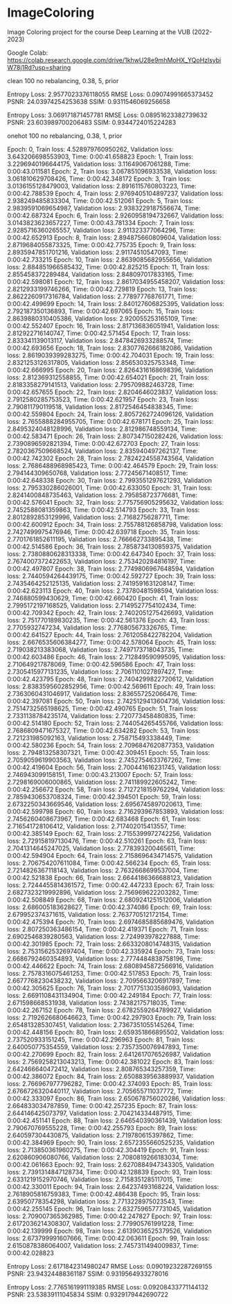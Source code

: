 # ImageColoring
Image Coloring project for the course Deep Learning at the VUB (2022-2023)

Google Colab:
https://colab.research.google.com/drive/1khwU28e9mhMoHX_YQoHzlsybiW78j1Rd?usp=sharing

clean
100 no rebalancing, 0.38, 5, prior

Entropy Loss: 2.9577023376118055
RMSE Loss: 0.09074991665373452
PSNR: 24.03974254253638
SSIM: 0.9311546069256658

Entropy Loss: 3.069171871457781
RMSE Loss: 0.08951623382739632
PSNR: 23.603989700206483
SSIM: 0.9344724015224283


onehot
100 no rebalancing, 0.38, 1, prior

Epoch: 0, Train loss: 4.528979760950262, Validation loss: 3.643206698553903, Time: 0:00:41.658823
Epoch: 1, Train loss: 3.2296940196644175, Validation loss: 3.11649067061288, Time: 0:00:43.011581
Epoch: 2, Train loss: 3.067851096933538, Validation loss: 3.061810629708426, Time: 0:00:42.348172
Epoch: 3, Train loss: 3.0136155128479003, Validation loss: 2.8916115760803223, Time: 0:00:42.788539
Epoch: 4, Train loss: 2.9769405104897237, Validation loss: 2.938249485833304, Time: 0:00:42.512061
Epoch: 5, Train loss: 2.9839591069654987, Validation loss: 2.9383229187556674, Time: 0:00:42.687324
Epoch: 6, Train loss: 2.9260958194732667, Validation loss: 3.0143823623657227, Time: 0:00:43.781334
Epoch: 7, Train loss: 2.9285716360265557, Validation loss: 2.911323377064296, Time: 0:00:42.652913
Epoch: 8, Train loss: 2.894875660809604, Validation loss: 2.8719684055873325, Time: 0:00:42.775735
Epoch: 9, Train loss: 2.8935947851701216, Validation loss: 2.91174510547093, Time: 0:00:42.733215
Epoch: 10, Train loss: 2.8639085682955656, Validation loss: 2.884851966585432, Time: 0:00:42.825215
Epoch: 11, Train loss: 2.855458372289484, Validation loss: 2.848097017833165, Time: 0:00:42.598081
Epoch: 12, Train loss: 2.8617034955458207, Validation loss: 2.8212933199746266, Time: 0:00:42.729819
Epoch: 13, Train loss: 2.8622260917316784, Validation loss: 2.778977768761771, Time: 0:00:42.499699
Epoch: 14, Train loss: 2.840127606825395, Validation loss: 2.792187350136893, Time: 0:00:42.697065
Epoch: 15, Train loss: 2.8639880310405386, Validation loss: 2.920055253165109, Time: 0:00:42.552407
Epoch: 16, Train loss: 2.817136836051941, Validation loss: 2.812922716140747, Time: 0:00:42.571454
Epoch: 17, Train loss: 2.833341139013117, Validation loss: 2.8478426933288574, Time: 0:00:42.693656
Epoch: 18, Train loss: 2.8307762666182086, Validation loss: 2.8619039399283275, Time: 0:00:42.704031
Epoch: 19, Train loss: 2.8321253126317805, Validation loss: 2.856530325753348, Time: 0:00:42.666995
Epoch: 20, Train loss: 2.8264316168698396, Validation loss: 2.812369312558855, Time: 0:00:42.654021
Epoch: 21, Train loss: 2.8183358279141513, Validation loss: 2.795709882463728, Time: 0:00:42.657655
Epoch: 22, Train loss: 2.8204646023837, Validation loss: 2.7912580285753523, Time: 0:00:42.621957
Epoch: 23, Train loss: 2.790811790119518, Validation loss: 2.8172546454838345, Time: 0:00:42.559804
Epoch: 24, Train loss: 2.8057262724096126, Validation loss: 2.7655888284955705, Time: 0:00:42.678171
Epoch: 25, Train loss: 2.8495324048128996, Validation loss: 2.812986748559134, Time: 0:00:42.583471
Epoch: 26, Train loss: 2.807347150282426, Validation loss: 2.7390896592821394, Time: 0:00:42.672703
Epoch: 27, Train loss: 2.7820367509668524, Validation loss: 2.835940497262137, Time: 0:00:42.742302
Epoch: 28, Train loss: 2.7824224558743564, Validation loss: 2.7686488968985423, Time: 0:00:42.464579
Epoch: 29, Train loss: 2.794144309650768, Validation loss: 2.77245671408517, Time: 0:00:42.648338
Epoch: 30, Train loss: 2.7993551297621293, Validation loss: 2.795330286026001, Time: 0:00:42.633050
Epoch: 31, Train loss: 2.8241400848735463, Validation loss: 2.795858723776681, Time: 0:00:42.576041
Epoch: 32, Train loss: 2.775756905295632, Validation loss: 2.7452588081359863, Time: 0:00:42.514793
Epoch: 33, Train loss: 2.8012892853129996, Validation loss: 2.71682756287711, Time: 0:00:42.600912
Epoch: 34, Train loss: 2.755788126858798, Validation loss: 2.7427499975476946, Time: 0:00:42.639718
Epoch: 35, Train loss: 2.7701761852611195, Validation loss: 2.766662733895438, Time: 0:00:42.514586
Epoch: 36, Train loss: 2.7858734130859375, Validation loss: 2.7380880628313338, Time: 0:00:42.647340
Epoch: 37, Train loss: 2.7674007372422653, Validation loss: 2.753420284816197, Time: 0:00:42.497807
Epoch: 38, Train loss: 2.7749806967648594, Validation loss: 2.7440594264439175, Time: 0:00:42.592727
Epoch: 39, Train loss: 2.7435464252125135, Validation loss: 2.7419591631208147, Time: 0:00:42.623113
Epoch: 40, Train loss: 2.73780481598594, Validation loss: 2.746880599430629, Time: 0:00:42.660420
Epoch: 41, Train loss: 2.7995172197168525, Validation loss: 2.7149527754102434, Time: 0:00:42.709342
Epoch: 42, Train loss: 2.7402051275426693, Validation loss: 2.751770189830235, Time: 0:00:42.561376
Epoch: 43, Train loss: 2.7705932747234, Validation loss: 2.776805673326765, Time: 0:00:42.641527
Epoch: 44, Train loss: 2.7612058422782204, Validation loss: 2.6676535606384277, Time: 0:00:42.578064
Epoch: 45, Train loss: 2.719038213383068, Validation loss: 2.7497173718043735, Time: 0:00:42.603486
Epoch: 46, Train loss: 2.712849590995095, Validation loss: 2.710649217878069, Time: 0:00:42.596586
Epoch: 47, Train loss: 2.7305415977131235, Validation loss: 2.7061101027897427, Time: 0:00:42.423795
Epoch: 48, Train loss: 2.7404299822720612, Validation loss: 2.8383595602852956, Time: 0:00:42.569611
Epoch: 49, Train loss: 2.7363060431046917, Validation loss: 2.836557252066476, Time: 0:00:42.397081
Epoch: 50, Train loss: 2.7425129413604736, Validation loss: 2.7514732565198625, Time: 0:00:42.490765
Epoch: 51, Train loss: 2.7331138784235174, Validation loss: 2.720773458480835, Time: 0:00:42.514180
Epoch: 52, Train loss: 2.744054265455766, Validation loss: 2.7686809471675327, Time: 0:00:42.634282
Epoch: 53, Train loss: 2.721231985092163, Validation loss: 2.758715493338449, Time: 0:00:42.580236
Epoch: 54, Train loss: 2.7096847620877353, Validation loss: 2.794813258307321, Time: 0:00:42.309451
Epoch: 55, Train loss: 2.7059059619903563, Validation loss: 2.7452754633767262, Time: 0:00:42.419604
Epoch: 56, Train loss: 2.700441616231745, Validation loss: 2.746943099158151, Time: 0:00:43.213007
Epoch: 57, Train loss: 2.7298169006000865, Validation loss: 2.741189922605242, Time: 0:00:42.256672
Epoch: 58, Train loss: 2.7127218159762294, Validation loss: 2.7859430653708324, Time: 0:00:42.394501
Epoch: 59, Train loss: 2.6732250343669546, Validation loss: 2.6956745897020613, Time: 0:00:42.599798
Epoch: 60, Train loss: 2.716293967853893, Validation loss: 2.7456260408673967, Time: 0:00:42.683468
Epoch: 61, Train loss: 2.716541728106412, Validation loss: 2.717402015413557, Time: 0:00:42.385149
Epoch: 62, Train loss: 2.7155399972742256, Validation loss: 2.729158197130476, Time: 0:00:42.510261
Epoch: 63, Train loss: 2.7041314645247025, Validation loss: 2.778393200465611, Time: 0:00:42.594904
Epoch: 64, Train loss: 2.7158696434714575, Validation loss: 2.706754207611084, Time: 0:00:42.566234
Epoch: 65, Train loss: 2.7214826367118143, Validation loss: 2.7632668699537004, Time: 0:00:42.521838
Epoch: 66, Train loss: 2.6644186366688123, Validation loss: 2.7244455814361572, Time: 0:00:42.447233
Epoch: 67, Train loss: 2.6827323219992896, Validation loss: 2.756969622203282, Time: 0:00:42.508849
Epoch: 68, Train loss: 2.6809241251512006, Validation loss: 2.686005183628627, Time: 0:00:42.374086
Epoch: 69, Train loss: 2.679952374371615, Validation loss: 2.763770512172154, Time: 0:00:42.475394
Epoch: 70, Train loss: 2.6974685885689476, Validation loss: 2.807250363486154, Time: 0:00:42.419371
Epoch: 71, Train loss: 2.6902546839280563, Validation loss: 2.724993978227888, Time: 0:00:42.301985
Epoch: 72, Train loss: 2.6633208014748315, Validation loss: 2.7531562532697404, Time: 0:00:42.335924
Epoch: 73, Train loss: 2.6686792460354893, Validation loss: 2.7774484838758196, Time: 0:00:42.446622
Epoch: 74, Train loss: 2.6808945872566916, Validation loss: 2.7578316075461253, Time: 0:00:42.517853
Epoch: 75, Train loss: 2.6677768230438232, Validation loss: 2.7095663206917897, Time: 0:00:42.305625
Epoch: 76, Train loss: 2.7017751303586093, Validation loss: 2.6691108431134904, Time: 0:00:42.249184
Epoch: 77, Train loss: 2.671598668531938, Validation loss: 2.74382175718035, Time: 0:00:42.267152
Epoch: 78, Train loss: 2.6782559264789927, Validation loss: 2.7192626680646623, Time: 0:00:42.297903
Epoch: 79, Train loss: 2.654813285307451, Validation loss: 2.7367351055145264, Time: 0:00:42.448156
Epoch: 80, Train loss: 2.659351866895502, Validation loss: 2.737520933151245, Time: 0:00:42.296963
Epoch: 81, Train loss: 2.640050775354559, Validation loss: 2.7357350076947893, Time: 0:00:42.270699
Epoch: 82, Train loss: 2.6412617076526987, Validation loss: 2.7569258213043213, Time: 0:00:42.381022
Epoch: 83, Train loss: 2.642466640472412, Validation loss: 2.808765343257359, Time: 0:00:42.386072
Epoch: 84, Train loss: 2.6508839563889937, Validation loss: 2.766967977796282, Time: 0:00:42.374093
Epoch: 85, Train loss: 2.6766726320440117, Validation loss: 2.705655711037772, Time: 0:00:42.333097
Epoch: 86, Train loss: 2.650678756020286, Validation loss: 2.664833034787859, Time: 0:00:42.257235
Epoch: 87, Train loss: 2.644146425073797, Validation loss: 2.704214334487915, Time: 0:00:42.451141
Epoch: 88, Train loss: 2.646540390361439, Validation loss: 2.790670769555228, Time: 0:00:42.255793
Epoch: 89, Train loss: 2.640597304430875, Validation loss: 2.719780615397862, Time: 0:00:42.384969
Epoch: 90, Train loss: 2.6572355660525235, Validation loss: 2.713850361960275, Time: 0:00:42.304419
Epoch: 91, Train loss: 2.620860906080766, Validation loss: 2.7080819266183034, Time: 0:00:42.061663
Epoch: 92, Train loss: 2.6270884947343305, Validation loss: 2.7391314847128734, Time: 0:00:42.128839
Epoch: 93, Train loss: 2.6331219152970746, Validation loss: 2.7158351285117015, Time: 0:00:42.330011
Epoch: 94, Train loss: 2.64237493168224, Validation loss: 2.7618905816759383, Time: 0:00:42.486438
Epoch: 95, Train loss: 2.63950778354298, Validation loss: 2.7713228975023543, Time: 0:00:42.255145
Epoch: 96, Train loss: 2.6327596577731045, Validation loss: 2.709007365362985, Time: 0:00:42.247827
Epoch: 97, Train loss: 2.6172036214308307, Validation loss: 2.779905761991228, Time: 0:00:42.139999
Epoch: 98, Train loss: 2.6139036525379526, Validation loss: 2.673799991607666, Time: 0:00:42.063611
Epoch: 99, Train loss: 2.6150878386064007, Validation loss: 2.7457311494009837, Time: 0:00:42.028823

Entropy Loss: 2.6171842314980247
RMSE Loss: 0.09019232287269155
PSNR: 23.94324488361187
SSIM: 0.9319564933278016

Entropy Loss: 2.7765161991119385
RMSE Loss: 0.09208433771144132
PSNR: 23.53839111045834
SSIM: 0.9329179442690722